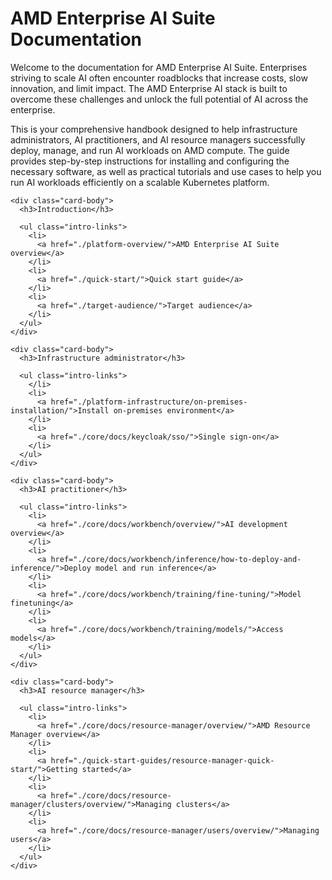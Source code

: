 # AMD Enterprise AI Suite Documentation

Welcome to the documentation for AMD Enterprise AI Suite. Enterprises striving to scale AI often encounter roadblocks that increase costs, slow innovation, and limit impact. The AMD Enterprise AI stack is built to overcome these challenges and unlock the full potential of AI across the enterprise.

This is your comprehensive handbook designed to help infrastructure administrators, AI practitioners, and AI resource managers successfully deploy, manage, and run AI workloads on AMD compute. The guide provides step-by-step instructions for installing and configuring the necessary software, as well as practical tutorials and use cases to help you run AI workloads efficiently on a scalable Kubernetes platform.


<div class="card-container">
  <div class="card card-intro">
    <div class="card-header">
      <span class="icon icon-introduction"></span>
    </div>

    <div class="card-body">
      <h3>Introduction</h3>

      <ul class="intro-links">
        <li>
          <a href="./platform-overview/">AMD Enterprise AI Suite overview</a>
        </li>
        <li>
          <a href="./quick-start/">Quick start guide</a>
        </li>
        <li>
          <a href="./target-audience/">Target audience</a>
        </li>
      </ul>
    </div>
  </div>

  <div class="card card-intro">
    <div class="card-header">
      <span class="icon icon-platform"></span>
    </div>

    <div class="card-body">
      <h3>Infrastructure administrator</h3>

      <ul class="intro-links">
        </li>
        <li>
          <a href="./platform-infrastructure/on-premises-installation/">Install on-premises environment</a>
        </li>
        <li>
          <a href="./core/docs/keycloak/sso/">Single sign-on</a>
        </li>
      </ul>
    </div>
  </div>

  <div class="card card-intro">
    <div class="card-header">
      <span class="icon icon-development"></span>
    </div>

    <div class="card-body">
      <h3>AI practitioner</h3>

      <ul class="intro-links">
        <li>
          <a href="./core/docs/workbench/overview/">AI development overview</a>
        </li>
        <li>
          <a href="./core/docs/workbench/inference/how-to-deploy-and-inference/">Deploy model and run inference</a>
        </li>
        <li>
          <a href="./core/docs/workbench/training/fine-tuning/">Model finetuning</a>
        </li>
        <li>
          <a href="./core/docs/workbench/training/models/">Access models</a>
        </li>
      </ul>
    </div>
  </div>

  <div class="card card-intro">
    <div class="card-header">
      <span class="icon icon-resources"></span>
    </div>

    <div class="card-body">
      <h3>AI resource manager</h3>

      <ul class="intro-links">
        <li>
          <a href="./core/docs/resource-manager/overview/">AMD Resource Manager overview</a>
        </li>
        <li>
          <a href="./quick-start-guides/resource-manager-quick-start/">Getting started</a>
        </li>
        <li>
          <a href="./core/docs/resource-manager/clusters/overview/">Managing clusters</a>
        </li>
        <li>
          <a href="./core/docs/resource-manager/users/overview/">Managing users</a>
        </li>
      </ul>
    </div>
  </div>
</div>